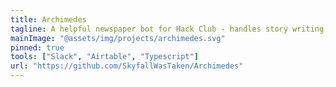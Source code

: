 ```yaml
---
title: Archimedes
tagline: A helpful newspaper bot for Hack Club - handles story writing, editor approvals, and auto-generation of both Slack messages and newsletter emails
mainImage: "@assets/img/projects/archimedes.svg"
pinned: true
tools: ["Slack", "Airtable", "Typescript"]
url: "https://github.com/SkyfallWasTaken/Archimedes"
---
```

